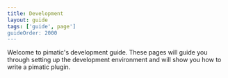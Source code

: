 ```yaml
---
title: Development
layout: guide
tags: ['guide', page']
guideOrder: 2000
---
```


Welcome to pimatic's development guide. 
These pages will guide you through setting up the development environment 
and will show you how to write a pimatic plugin.

